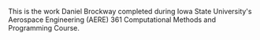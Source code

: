 This is the work Daniel Brockway completed during Iowa State University's Aerospace Engineering (AERE) 361 Computational Methods and Programming Course.